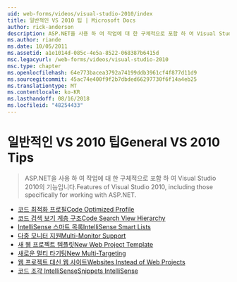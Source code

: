 ```yaml
---
uid: web-forms/videos/visual-studio-2010/index
title: 일반적인 VS 2010 팁 | Microsoft Docs
author: rick-anderson
description: ASP.NET을 사용 하 여 작업에 대 한 구체적으로 포함 하 여 Visual Studio 2010의 기능입니다.
ms.author: riande
ms.date: 10/05/2011
ms.assetid: a1e1014d-085c-4e5a-8522-068387b6415d
msc.legacyurl: /web-forms/videos/visual-studio-2010
msc.type: chapter
ms.openlocfilehash: 64e773bacea3792a74199ddb3961cf4f877d11d9
ms.sourcegitcommit: 45ac74e400f9f2b7dbded66297730f6f14a4eb25
ms.translationtype: MT
ms.contentlocale: ko-KR
ms.lasthandoff: 08/16/2018
ms.locfileid: "48254433"
---
```

<a name="general-vs-2010-tips"></a><span data-ttu-id="d5d66-103">일반적인 VS 2010 팁</span><span class="sxs-lookup"><span data-stu-id="d5d66-103">General VS 2010 Tips</span></span>
====================
> <span data-ttu-id="d5d66-104">ASP.NET을 사용 하 여 작업에 대 한 구체적으로 포함 하 여 Visual Studio 2010의 기능입니다.</span><span class="sxs-lookup"><span data-stu-id="d5d66-104">Features of Visual Studio 2010, including those specifically for working with ASP.NET.</span></span>


- [<span data-ttu-id="d5d66-105">코드 최적화 프로필</span><span class="sxs-lookup"><span data-stu-id="d5d66-105">Code Optimized Profile</span></span>](visual-studio-2010-quick-hit-code-optimized-profile.md)
- [<span data-ttu-id="d5d66-106">코드 검색 보기 계층 구조</span><span class="sxs-lookup"><span data-stu-id="d5d66-106">Code Search View Hierarchy</span></span>](visual-studio-2010-quick-hit-code-search-view-hierarchy.md)
- [<span data-ttu-id="d5d66-107">IntelliSense 스마트 목록</span><span class="sxs-lookup"><span data-stu-id="d5d66-107">IntelliSense Smart Lists</span></span>](visual-studio-2010-quick-hit-intellisense-smart-lists.md)
- [<span data-ttu-id="d5d66-108">다중 모니터 지원</span><span class="sxs-lookup"><span data-stu-id="d5d66-108">Multi-Monitor Support</span></span>](visual-studio-2010-quick-hit-multi-monitor-support.md)
- [<span data-ttu-id="d5d66-109">새 웹 프로젝트 템플릿</span><span class="sxs-lookup"><span data-stu-id="d5d66-109">New Web Project Template</span></span>](visual-studio-2010-quick-hit-new-web-project-template.md)
- [<span data-ttu-id="d5d66-110">새로운 멀티 타기팅</span><span class="sxs-lookup"><span data-stu-id="d5d66-110">New Multi-Targeting</span></span>](visual-studio-2010-quick-hit-new-multi-targeting.md)
- [<span data-ttu-id="d5d66-111">웹 프로젝트 대신 웹 사이트</span><span class="sxs-lookup"><span data-stu-id="d5d66-111">Websites Instead of Web Projects</span></span>](visual-studio-2010-quick-hit-websites-instead-of-web-projects.md)
- [<span data-ttu-id="d5d66-112">코드 조각 IntelliSense</span><span class="sxs-lookup"><span data-stu-id="d5d66-112">Snippets IntelliSense</span></span>](visual-studio-2010-quick-hit-snippets-intellisense.md)
